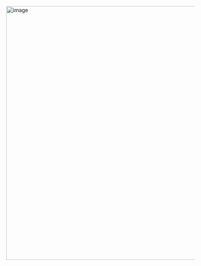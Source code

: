 <img width="679" alt="image" src="https://github.com/neelakshmishra/pro-145/assets/75990816/bafc06a7-7514-4fe6-944c-66cfaf85ab5c">
